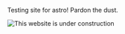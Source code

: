 Testing site for astro! Pardon the dust.

![This website is under construction](https://web.archive.org/web/20090903001902/http://geocities.com/pelem_sewu/under.gif)
